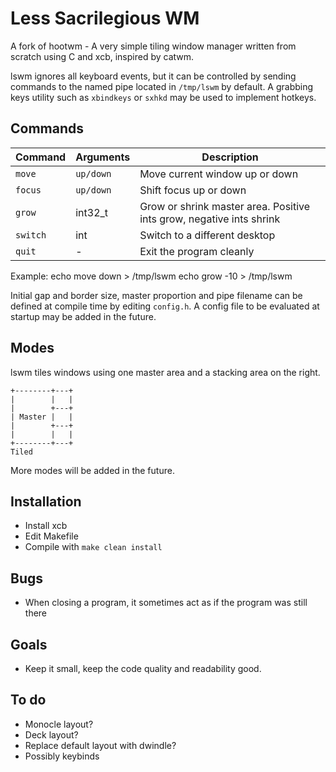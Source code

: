 Less Sacrilegious WM
=====
A fork of hootwm - A very simple tiling window manager written from scratch using C and xcb, inspired by catwm.

lswm ignores all keyboard events, but it can be controlled by sending commands to the named pipe located in `/tmp/lswm` by default.
A grabbing keys utility such as `xbindkeys` or `sxhkd` may be used to implement hotkeys.

## Commands
| Command | Arguments | Description |
| ------- | --------- | ----------- |
| `move`  | `up/down` | Move current window up or down |
| `focus` | `up/down` | Shift focus up or down |
| `grow`  | int32_t   | Grow or shrink master area. Positive ints grow, negative ints shrink |
| `switch`| int       | Switch to a different desktop |
| `quit`  | -         | Exit the program cleanly |

Example:
    echo move down > /tmp/lswm
    echo grow -10 > /tmp/lswm

Initial gap and border size, master proportion and pipe filename can be defined at compile time by editing `config.h`.
A config file to be evaluated at startup may be added in the future.

## Modes
lswm tiles windows using one master area and a stacking area on the right.

    +--------+---+
    |        |   |
    |        +---+
    | Master |   |
    |        +---+
    |        |   |
    +--------+---+
    Tiled

More modes will be added in the future.

## Installation
 * Install xcb
 * Edit Makefile
 * Compile with `make clean install`
## Bugs
 * When closing a program, it sometimes act as if the program was still there
## Goals
 * Keep it small, keep the code quality and readability good.
## To do
 * Monocle layout?
 * Deck layout?
 * Replace default layout with dwindle?
 * Possibly keybinds
